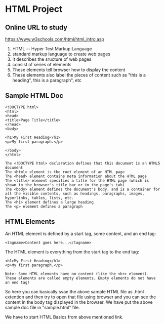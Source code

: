 # HTML Project

## Online URL to study
https://www.w3schools.com/html/html_intro.asp

1) HTML -- Hyper Test Markup Language
2) standard markup language to create web pages
3) It describes the sructure of web pages
4) consist of series of elements
5) These elements tell browser how to display the content
6) These elements also label the pieces of content such as "this is a heading", this is a paragraph", etc

## Sample HTML Doc

    <!DOCTYPE html>
    <html>
    <head>
    <title>Page Title</title>
    </head>
    <body>

    <h1>My First Heading</h1>
    <p>My first paragraph.</p>

    </body>
    </html>

    The <!DOCTYPE html> declaration defines that this document is an HTML5 document
    The <html> element is the root element of an HTML page
    The <head> element contains meta information about the HTML page
    The <title> element specifies a title for the HTML page (which is shown in the browser's title bar or in the page's tab)
    The <body> element defines the document's body, and is a container for all the visible contents, such as headings, paragraphs, images, hyperlinks, tables, lists, etc.
    The <h1> element defines a large heading
    The <p> element defines a paragraph

## HTML Elements

An HTML element is defined by a start tag, some content, and an end tag:

    <tagname>Content goes here...</tagname>

The HTML element is everything from the start tag to the end tag:

    <h1>My First Heading</h1>
    <p>My first paragraph.</p>

    Note: Some HTML elements have no content (like the <br> element). These elements are called empty elements. Empty elements do not have an end tag!

So here you can basically svae the above sample HTML file as .html extention and then try to open that file using browser and you can see the content in the body tag displayed in the browser.
We have put the above sample doc file in "sample.html" file.

We have to start HTML Basics from above mentioned link.

